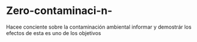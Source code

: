 # Zero-contaminaci-n-
Hacee conciente sobre la contaminación ambiental informar y  demostrár los efectos de esta es uno de los objetivos 
